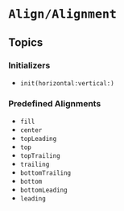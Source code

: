 # ``Align/Alignment``

## Topics

### Initializers

- ``init(horizontal:vertical:)``

### Predefined Alignments

- ``fill``
- ``center``
- ``topLeading``
- ``top``
- ``topTrailing``
- ``trailing``
- ``bottomTrailing``
- ``bottom``
- ``bottomLeading``
- ``leading``
